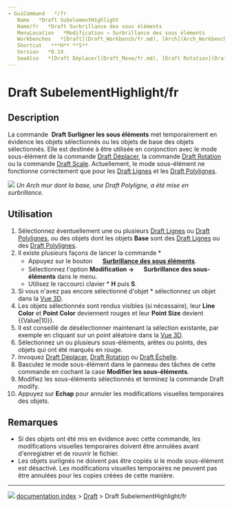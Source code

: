 ```yaml
---
- GuiCommand   */fr
   Name   *Draft SubelementHighlight
   Name/fr   *Draft Surbrillance des sous éléments
   MenuLocation   *Modification → Surbrillance des sous éléments
   Workbenches   *[Draft](Draft_Workbench/fr.md), [Arch](Arch_Workbench/fr.md)
   Shortcut   ***H** **S**
   Version   *0.19
   SeeAlso   *[Draft Déplacer](Draft_Move/fr.md), [Draft Rotation](Draft_Rotate/fr.md), [Draft Échelle](Draft_Scale/fr.md)
---
```


# Draft SubelementHighlight/fr

## Description

La commande <img alt="" src=images/Draft_SubelementHighlight.svg  style="width   *24px;"> **Draft Surligner les sous éléments** met temporairement en évidence les objets sélectionnés ou les objets de base des objets sélectionnés. Elle est destinée à être utilisée en conjonction avec le mode sous-élément de la commande [Draft Déplacer](Draft_Move/fr.md), la commande [Draft Rotation](Draft_Rotate/fr.md) ou la commande [Draft Scale](Draft_Scale/fr.md). Actuellement, le mode sous-élément ne fonctionne correctement que pour les [Draft Lignes](Draft_Line/fr.md) et les [Draft Polylignes](Draft_Wire/fr.md).

![](images/Draft_SubelementHighlight_example.png ) 
*Un Arch mur dont la base, une Draft Polyligne, a été mise en surbrillance.*

## Utilisation

1.  Sélectionnez éventuellement une ou plusieurs [Draft Lignes](Draft_Line/fr.md) ou [Draft Polylignes](Draft_Wire/fr.md), ou des objets dont les objets **Base** sont des [Draft Lignes](Draft_Line/fr.md) ou des [Draft Polylignes](Draft_Wire/fr.md).
2.  Il existe plusieurs façons de lancer la commande    *
    -   Appuyez sur le bouton **<img src="images/Draft_SubelementHighlight.svg" width=16px> [Surbrillance des sous éléments](Draft_SubelementHighlight/fr.md)**.
    -   Sélectionnez l\'option **Modification → <img src="images/Draft_SubelementHighlight.svg" width=16px> Surbrillance des sous-éléments** dans le menu.
    -   Utilisez le raccourci clavier    * **H** puis **S**.
3.  Si vous n\'avez pas encore sélectionné d\'objet    * sélectionnez un objet dans la [Vue 3D](3D_view/fr.md).
4.  Les objets sélectionnés sont rendus visibles (si nécessaire), leur **Line Color** et **Point Color** deviennent rouges et leur **Point Size** devient {{Value|10}}.
5.  Il est conseillé de désélectionner maintenant la sélection existante, par exemple en cliquant sur un point aléatoire dans la [Vue 3D](3D_view/fr.md).
6.  Sélectionnez un ou plusieurs sous-éléments, arêtes ou points, des objets qui ont été marqués en rouge.
7.  Invoquez [Draft Déplacer](Draft_Move/fr.md), [Draft Rotation](Draft_Rotate/fr.md) ou [Draft Échelle](Draft_Scale/fr.md).
8.  Basculez le mode sous-élément dans le panneau des tâches de cette commande en cochant la case **Modifier les sous-éléments**.
9.  Modifiez les sous-éléments sélectionnés et terminez la commande Draft modify.
10. Appuyez sur **Echap** pour annuler les modifications visuelles temporaires des objets.

## Remarques

-   Si des objets ont été mis en évidence avec cette commande, les modifications visuelles temporaires doivent être annulées avant d\'enregistrer et de rouvrir le fichier.
-   Les objets surlignés ne doivent pas être copiés si le mode sous-élément est désactivé. Les modifications visuelles temporaires ne peuvent pas être annulées pour les copies créées de cette manière.



---
![](images/Right_arrow.png) [documentation index](../README.md) > [Draft](Draft_Workbench.md) > Draft SubelementHighlight/fr
